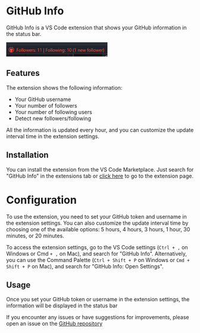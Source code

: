 # GitHub Info


GitHub Info is a VS Code extension that shows your GitHub information in the status bar.


<img src="./.github/first1.png"/>


## Features

The extension shows the following information:

- Your GitHub username
- Your number of followers
- Your number of following users
- Detect new followers/following


All the information is updated every hour, and you can customize the update interval time in the extension settings.

## Installation
You can install the extension from the VS Code Marketplace. Just search for "GitHub Info" in the extensions tab or [click here](https://marketplace.visualstudio.com/items?itemName=sajjadmrx.github-info) to go to the extension page.

# Configuration

To use the extension, you need to set your GitHub token and username in the extension settings. You can also customize the update interval time by choosing one of the available options: 5 hours, 4 hours, 3 hours, 1 hour, 30 minutes, or 20 minutes.

To access the extension settings, go to the VS Code settings (`Ctrl + ,` on Windows or Cmd `+ ,` on Mac), and search for "GitHub Info". Alternatively, you can use the Command Palette (`Ctrl + Shift + P` on Windows or `Cmd + Shift + P` on Mac), and search for "GitHub Info: Open Settings".


## Usage

Once you set your GitHub token or username in the extension settings, the information will be displayed in the status bar

If you encounter any issues or have suggestions for improvements, please open an issue on the [GitHub repository](https://github.com/sajjadmrx/vscode-github-info)